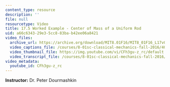 ```yaml
---
content_type: resource
description: ''
file: null
resourcetype: Video
title: 17.5 Worked Example - Center of Mass of a Uniform Rod
uid: a66c6343-29e3-5cc8-83ba-b42ee06a8421
video_files:
  archive_url: https://archive.org/download/MIT8.01F16/MIT8_01F16_L17v04_360p.mp4
  video_captions_file: /courses/8-01sc-classical-mechanics-fall-2016/40bade7dd606517f858d9a4c2fba5045_CFh3gu-z_rc.vtt
  video_thumbnail_file: https://img.youtube.com/vi/CFh3gu-z_rc/default.jpg
  video_transcript_file: /courses/8-01sc-classical-mechanics-fall-2016/d5bcd1bdbc52de6079c2cd85c8e19ad4_CFh3gu-z_rc.pdf
video_metadata:
  youtube_id: CFh3gu-z_rc
---
```


**Instructor:** Dr. Peter Dourmashkin